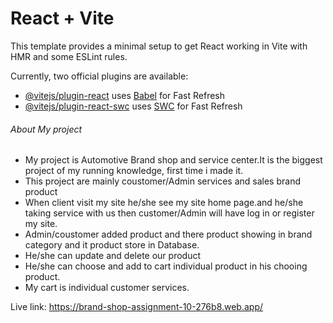 # React + Vite

This template provides a minimal setup to get React working in Vite with HMR and some ESLint rules.

Currently, two official plugins are available:

- [@vitejs/plugin-react](https://github.com/vitejs/vite-plugin-react/blob/main/packages/plugin-react/README.md) uses [Babel](https://babeljs.io/) for Fast Refresh
- [@vitejs/plugin-react-swc](https://github.com/vitejs/vite-plugin-react-swc) uses [SWC](https://swc.rs/) for Fast Refresh


###### About My project

- My project is Automotive Brand shop and service center.It is the biggest project of my running knowledge, first time i made it.
- This project are mainly coustomer/Admin services and sales brand product
- When client visit my site he/she see my site home page.and he/she taking service with us then 
customer/Admin will have log in or register my site.
- Admin/coustomer added product and there product showing in brand category and it product store in Database.
- He/she can update and delete our product
- He/she can choose and add to cart individual product in his chooing product.
- My cart is individual customer services.

Live link: https://brand-shop-assignment-10-276b8.web.app/